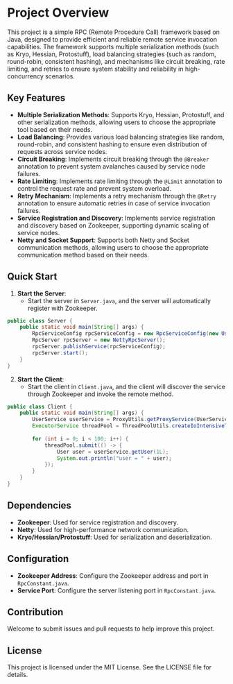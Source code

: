 # Project Overview

This project is a simple RPC (Remote Procedure Call) framework based on Java, designed to provide efficient and reliable remote service invocation capabilities. The framework supports multiple serialization methods (such as Kryo, Hessian, Protostuff), load balancing strategies (such as random, round-robin, consistent hashing), and mechanisms like circuit breaking, rate limiting, and retries to ensure system stability and reliability in high-concurrency scenarios.

## Key Features

- **Multiple Serialization Methods**: Supports Kryo, Hessian, Protostuff, and other serialization methods, allowing users to choose the appropriate tool based on their needs.
- **Load Balancing**: Provides various load balancing strategies like random, round-robin, and consistent hashing to ensure even distribution of requests across service nodes.
- **Circuit Breaking**: Implements circuit breaking through the `@Breaker` annotation to prevent system avalanches caused by service node failures.
- **Rate Limiting**: Implements rate limiting through the `@Limit` annotation to control the request rate and prevent system overload.
- **Retry Mechanism**: Implements a retry mechanism through the `@Retry` annotation to ensure automatic retries in case of service invocation failures.
- **Service Registration and Discovery**: Implements service registration and discovery based on Zookeeper, supporting dynamic scaling of service nodes.
- **Netty and Socket Support**: Supports both Netty and Socket communication methods, allowing users to choose the appropriate communication method based on their needs.

## Quick Start

1. **Start the Server**:
    - Start the server in `Server.java`, and the server will automatically register with Zookeeper.
```java
public class Server {
    public static void main(String[] args) {
        RpcServiceConfig rpcServiceConfig = new RpcServiceConfig(new UserServiceImpl());
        RpcServer rpcServer = new NettyRpcServer();
        rpcServer.publishService(rpcServiceConfig);
        rpcServer.start();
    }
}
```
2. **Start the Client**:
    - Start the client in `Client.java`, and the client will discover the service through Zookeeper and invoke the remote method.
```java
public class Client {
    public static void main(String[] args) {
        UserService userService = ProxyUtils.getProxyService(UserService.class);
        ExecutorService threadPool = ThreadPoolUtils.createIoIntensiveThreadPool("test");
        
        for (int i = 0; i < 100; i++) {
            threadPool.submit(() -> {
                User user = userService.getUser(1L);
                System.out.println("user = " + user);
            });
        }
    }
}
```
## Dependencies

- **Zookeeper**: Used for service registration and discovery.
- **Netty**: Used for high-performance network communication.
- **Kryo/Hessian/Protostuff**: Used for serialization and deserialization.

## Configuration

- **Zookeeper Address**: Configure the Zookeeper address and port in `RpcConstant.java`.
- **Service Port**: Configure the server listening port in `RpcConstant.java`.

## Contribution

Welcome to submit issues and pull requests to help improve this project.

## License

This project is licensed under the MIT License. See the LICENSE file for details.


